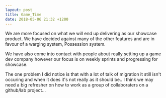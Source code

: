 ```yaml
---
layout: post
title: Game_Time
date: 2018-05-06 21:32 +1200
---
```


We are more focused on what we will end up delivering as our showcase product.
We have decided against many of the other features and are in favour of a warging system, Possession system.

We have also come into contact with people about really setting up a game dev company however our focus is on weekly sprints and progressing for showcase.

The one problem I did notice is that with a lot of talk of migration it still isn't occuring and when it does it's not really as it should be.. I think we may need a big refresher on how to work as a group of collaboraters on a github/lab project...